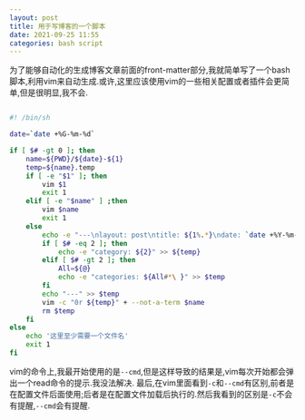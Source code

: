 ```yaml
---
layout: post
title: 用于写博客的一个脚本
date: 2021-09-25 11:55
categories: bash script
---
```

为了能够自动化的生成博客文章前面的front-matter部分,我就简单写了一个bash脚本,利用vim来自动生成.或许,这里应该使用vim的一些相关配置或者插件会更简单,但是很明显,我不会.

```bash

#! /bin/sh

date=`date +%G-%m-%d`

if [ $# -gt 0 ]; then
	name=${PWD}/${date}-${1}
	temp=${name}.temp
	if [ -e "$1" ]; then 
		vim $1
		exit 1
	elif [ -e "$name" ] ;then
		vim $name
		exit 1
	else
		echo -e "---\nlayout: post\ntitle: ${1%.*}\ndate: `date +%Y-%m-%d\ %R`" > ${temp}
		if [ $# -eq 2 ]; then
			echo -e "category: ${2}" >> ${temp}
		elif [ $# -gt 2 ]; then
			All=${@}
			echo -e "categories: ${All#*\ }" >> $temp
		fi
		echo "---" >> $temp
		vim -c "0r ${temp}" + --not-a-term $name
		rm $temp
	fi
else
	echo '这里至少需要一个文件名'
	exit 1
fi
```

vim的命令上,我最开始使用的是`--cmd`,但是这样导致的结果是,vim每次开始都会弹出一个read命令的提示.我没法解决.
最后,在vim里面看到`-c`和`--cmd`有区别,前者是在配置文件后面使用;后者是在配置文件加载后执行的.然后我看到的区别是`-c`不会有提醒,`--cmd`会有提醒.
